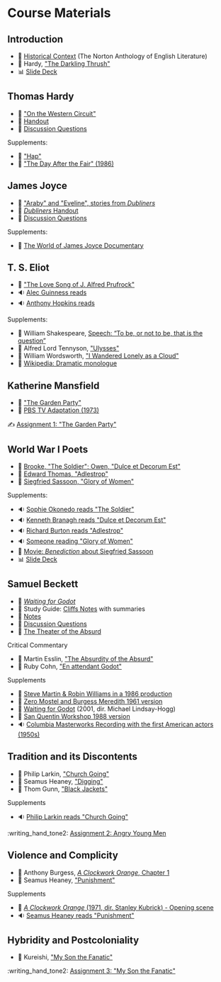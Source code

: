 # Course Materials

## Introduction

- :book: [Historical Context](readings/intro-context.pdf) (The Norton Anthology of English Literature)
- :book: Hardy, ["The Darkling Thrush"](readings/hardy-thrush.pdf)  
- :bar_chart: [Slide Deck](slides/intro-slides.pdf)  

## Thomas Hardy

- :book: ["On the Western Circuit"](readings/hardy-circuit.pdf)  
- :page_facing_up: [Handout](handouts/handout-hardy.md)
- :page_facing_up: [Discussion Questions](handouts/hardy-questions.md)
  
Supplements:
- :link: ["Hap"](https://www.poetryfoundation.org/poems/46311/hap)
- :vhs: ["The Day After the Fair" (1986)](https://www.youtube.com/watch?v=_xlChDECqkA)

## James Joyce

- :book: ["Araby" and "Eveline", stories from *Dubliners*](readings/joyce-stories.pdf)
- :page_facing_up: [*Dubliners* Handout](handouts/handout-joyce.md)
- :page_facing_up: [Discussion Questions](handouts/joyce-questions.md)

Supplements:
- :vhs: [The World of James Joyce Documentary](https://www.youtube.com/watch?v=4IwrHkNUk24)

## T. S. Eliot

- :link: ["The Love Song of J. Alfred Prufrock"](https://www.poetryfoundation.org/poetrymagazine/poems/44212/the-love-song-of-j-alfred-prufrock) 
- :sound: [Alec Guinness reads](https://youtu.be/FUL4O4RTgh8)
- :sound: [Anthony Hopkins reads](https://youtu.be/PLNsPhKlucY)

Supplements:

- :link: William Shakespeare, [Speech: “To be, or not to be, that is the question”](https://www.poetryfoundation.org/poems/56965/speech-to-be-or-not-to-be-that-is-the-question)
- :link: Alfred Lord Tennyson, ["Ulysses"](https://www.poetryfoundation.org/poems/45392/ulysses)
- :link: William Wordsworth, ["I Wandered Lonely as a Cloud"](https://www.poetryfoundation.org/poems/45521/i-wandered-lonely-as-a-cloud)
- :link: [Wikipedia: Dramatic monologue](https://en.wikipedia.org/wiki/Dramatic_monologue)


## Katherine Mansfield

- :book: ["The Garden Party"](readings/mansfield-garden.pdf)  
- :vhs: [PBS TV Adaptation (1973)](https://www.youtube.com/watch?v=_pEKVBtvlYE)

:writing_hand: [Assignment 1: "The Garden Party"](assignments/assignment-mansfield.md)

## World War I Poets

- :book: [Brooke, "The Soldier"; Owen, "Dulce et Decorum Est"](readings/ww1-poets.pdf)
- :link: [Edward Thomas, "Adlestrop"](https://www.poetryfoundation.org/poems/53744/adlestrop)
- :link: [Siegfried Sassoon, "Glory of Women"](https://www.poetryfoundation.org/poems/57368/glory-of-women)

Supplements:

- :sound: [Sophie Okonedo reads "The Soldier"](https://www.youtube.com/watch?v=iAFnhJojMYY) 
- :sound: [Kenneth Branagh reads "Dulce et Decorum Est"](https://www.youtube.com/watch?v=dty4-cMYFEY)
- :sound: [Richard Burton reads "Adlestrop"](https://www.youtube.com/watch?v=r0J1Ze5QXG8) 
- :sound: [Someone reading "Glory of Women"](https://www.youtube.com/watch?v=gfDdfN-hH7w)
- :vhs: [Movie: *Benediction* about Siegfried Sassoon](https://www.youtube.com/watch?v=i25GvzBicq4)
- :bar_chart: [Slide Deck](slides/ww1-poets-slides.pdf) 

## Samuel Beckett

- :book: [*Waiting for Godot*](readings/beckett-godot.pdf)
- :brain: Study Guide: [Cliffs Notes](https://www.cliffsnotes.com/literature/w/waiting-for-godot/samuel-beckett-biography) with summaries
- :page_facing_up: [Notes](handouts/handout-beckett.md)
- :page_with_curl: [Discussion Questions](handouts/beckett-questions.md)
- :page_facing_up: [The Theater of the Absurd](handouts/handout-absurd.md)


Critical Commentary

- :page_facing_up: Martin Esslin, ["The Absurdity of the Absurd"](readings/esslin-absurd.pdf)
- :page_facing_up: Ruby Cohn, ["En attendant Godot"](readings/cohn-godot.pdf)

Supplements

- :vhs: [Steve Martin & Robin Williams in a 1986 production](https://www.youtube.com/watch?v=1T88LszpurI)
- :vhs: [Zero Mostel and Burgess Meredith 1961 version](https://www.youtube.com/watch?v=tOzQuBbBuK0)
- :vhs: [Waiting for Godot](https://www.youtube.com/watch?v=izX5dIzI2RE) (2001, dir. Michael Lindsay-Hogg) 
- :vhs: [San Quentin Workshop 1988 version](https://youtu.be/Q77jgal4Gto)
- :sound: [Columbia Masterworks Recording with the first American actors (1950s)](https://youtu.be/94aA2TNhk_g)


## Tradition and its Discontents 

- :book: Philip Larkin, ["Church Going"](readings/larkin-poems.pdf)
- :book: Seamus Heaney, ["Digging"](readings/heaney-poems.pdf)
- :book: Thom Gunn, ["Black Jackets"](readings/gunn-blackjackets.pdf)

Supplements

- :sound: [Philip Larkin reads "Church Going"](https://www.youtube.com/watch?v=mN_vWfSgWe4)

:writing_hand_tone2: [Assignment 2: Angry Young Men](assignments/assignment-angry.md)

## Violence and Complicity
- :book: Anthony Burgess, [*A Clockwork Orange*, Chapter 1](readings/burgess-clockwork.pdf)
- :book: Seamus Heaney, ["Punishment"](readings/heaney-poems.pdf)

Supplements

- :vhs: [*A Clockwork Orange* (1971, dir. Stanley Kubrick) - Opening scene](https://youtu.be/OP157WMfOqo)
- :sound: [Seamus Heaney reads "Punishment"](https://youtu.be/XsoUBO0qRQg)

## Hybridity and Postcoloniality
- :book: Kureishi, ["My Son the Fanatic"](readings/kureishi-fanatic.pdf)

:writing_hand_tone2: [Assignment 3: "My Son the Fanatic"](assignments/assignment-kureishi.md)
